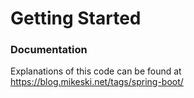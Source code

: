 # Getting Started

### Documentation

Explanations of this code can be found at https://blog.mikeski.net/tags/spring-boot/
